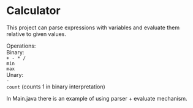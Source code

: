 # Calculator
This project can parse expressions with variables and evaluate them relative to given values.

Operations:  
Binary:  
`+ - * /`  
`min`  
`max`  
Unary:  
`-`  
`count` (counts 1 in binary interpretation)  

In Main.java there is an example of using parser + evaluate mechanism.
